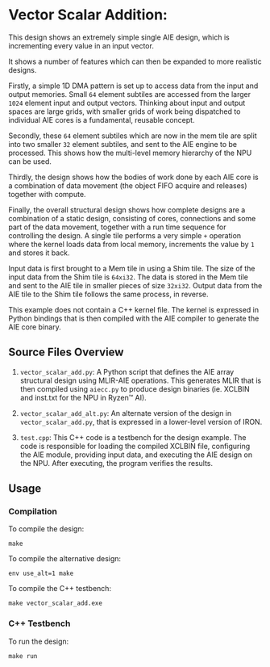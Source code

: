 <!---//===- README.md --------------------------*- Markdown -*-===//
//
// This file is licensed under the Apache License v2.0 with LLVM Exceptions.
// See https://llvm.org/LICENSE.txt for license information.
// SPDX-License-Identifier: Apache-2.0 WITH LLVM-exception
//
// Copyright (C) 2024, Advanced Micro Devices, Inc.
// 
//===----------------------------------------------------------------------===//-->

# Vector Scalar Addition:

This design shows an extremely simple single AIE design, which is incrementing every value in an input vector.

It shows a number of features which can then be expanded to more realistic designs.  

Firstly, a simple 1D DMA pattern is set up to access data from the input and output memories. Small `64` element subtiles are accessed from the larger `1024` element input and output vectors.  Thinking about input and output spaces are large grids, with smaller grids of work being dispatched to individual AIE cores is a fundamental, reusable concept.

Secondly, these `64` element subtiles which are now in the mem tile are split into two smaller `32` element subtiles, and sent to the AIE engine to be processed.  This shows how the multi-level memory hierarchy of the NPU can be used.

Thirdly, the design shows how the bodies of work done by each AIE core is a combination of data movement (the object FIFO acquire and releases) together with compute.

Finally, the overall structural design shows how complete designs are a combination of a static design, consisting of cores, connections and some part of the data movement, together with a run time sequence for controlling the design.
A single tile performs a very simple `+` operation where the kernel loads data from local memory, increments the value by `1` and stores it back.

Input data is first brought to a Mem tile in using a Shim tile. The size of the input data from the Shim tile is `64xi32`. The data is stored in the Mem tile and sent to the AIE tile in smaller pieces of size `32xi32`. Output data from the AIE tile to the Shim tile follows the same process, in reverse.

This example does not contain a C++ kernel file. The kernel is expressed in Python bindings that is then compiled with the AIE compiler to generate the AIE core binary.

## Source Files Overview

1. `vector_scalar_add.py`: A Python script that defines the AIE array structural design using MLIR-AIE operations. This generates MLIR that is then compiled using `aiecc.py` to produce design binaries (ie. XCLBIN and inst.txt for the NPU in Ryzen™ AI). 

1. `vector_scalar_add_alt.py`: An alternate version of the design in `vector_scalar_add.py`, that is expressed in a lower-level version of IRON.

1. `test.cpp`: This C++ code is a testbench for the design example. The code is responsible for loading the compiled XCLBIN file, configuring the AIE module, providing input data, and executing the AIE design on the NPU. After executing, the program verifies the results.

## Usage

### Compilation

To compile the design:
```shell
make
```

To compile the alternative design:
```shell
env use_alt=1 make
```

To compile the C++ testbench:
```shell
make vector_scalar_add.exe
```

### C++ Testbench

To run the design:

```shell
make run
```